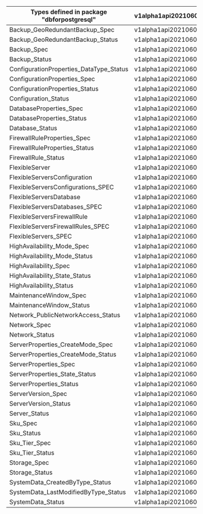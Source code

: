 | Types defined in package "dbforpostgresql" | v1alpha1api20210601 |
|--------------------------------------------|---------------------|
| Backup_GeoRedundantBackup_Spec             | v1alpha1api20210601 |
| Backup_GeoRedundantBackup_Status           | v1alpha1api20210601 |
| Backup_Spec                                | v1alpha1api20210601 |
| Backup_Status                              | v1alpha1api20210601 |
| ConfigurationProperties_DataType_Status    | v1alpha1api20210601 |
| ConfigurationProperties_Spec               | v1alpha1api20210601 |
| ConfigurationProperties_Status             | v1alpha1api20210601 |
| Configuration_Status                       | v1alpha1api20210601 |
| DatabaseProperties_Spec                    | v1alpha1api20210601 |
| DatabaseProperties_Status                  | v1alpha1api20210601 |
| Database_Status                            | v1alpha1api20210601 |
| FirewallRuleProperties_Spec                | v1alpha1api20210601 |
| FirewallRuleProperties_Status              | v1alpha1api20210601 |
| FirewallRule_Status                        | v1alpha1api20210601 |
| FlexibleServer                             | v1alpha1api20210601 |
| FlexibleServersConfiguration               | v1alpha1api20210601 |
| FlexibleServersConfigurations_SPEC         | v1alpha1api20210601 |
| FlexibleServersDatabase                    | v1alpha1api20210601 |
| FlexibleServersDatabases_SPEC              | v1alpha1api20210601 |
| FlexibleServersFirewallRule                | v1alpha1api20210601 |
| FlexibleServersFirewallRules_SPEC          | v1alpha1api20210601 |
| FlexibleServers_SPEC                       | v1alpha1api20210601 |
| HighAvailability_Mode_Spec                 | v1alpha1api20210601 |
| HighAvailability_Mode_Status               | v1alpha1api20210601 |
| HighAvailability_Spec                      | v1alpha1api20210601 |
| HighAvailability_State_Status              | v1alpha1api20210601 |
| HighAvailability_Status                    | v1alpha1api20210601 |
| MaintenanceWindow_Spec                     | v1alpha1api20210601 |
| MaintenanceWindow_Status                   | v1alpha1api20210601 |
| Network_PublicNetworkAccess_Status         | v1alpha1api20210601 |
| Network_Spec                               | v1alpha1api20210601 |
| Network_Status                             | v1alpha1api20210601 |
| ServerProperties_CreateMode_Spec           | v1alpha1api20210601 |
| ServerProperties_CreateMode_Status         | v1alpha1api20210601 |
| ServerProperties_Spec                      | v1alpha1api20210601 |
| ServerProperties_State_Status              | v1alpha1api20210601 |
| ServerProperties_Status                    | v1alpha1api20210601 |
| ServerVersion_Spec                         | v1alpha1api20210601 |
| ServerVersion_Status                       | v1alpha1api20210601 |
| Server_Status                              | v1alpha1api20210601 |
| Sku_Spec                                   | v1alpha1api20210601 |
| Sku_Status                                 | v1alpha1api20210601 |
| Sku_Tier_Spec                              | v1alpha1api20210601 |
| Sku_Tier_Status                            | v1alpha1api20210601 |
| Storage_Spec                               | v1alpha1api20210601 |
| Storage_Status                             | v1alpha1api20210601 |
| SystemData_CreatedByType_Status            | v1alpha1api20210601 |
| SystemData_LastModifiedByType_Status       | v1alpha1api20210601 |
| SystemData_Status                          | v1alpha1api20210601 |
